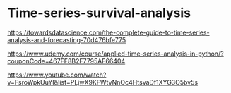 # Time-series-survival-analysis

https://towardsdatascience.com/the-complete-guide-to-time-series-analysis-and-forecasting-70d476bfe775

https://www.udemy.com/course/applied-time-series-analysis-in-python/?couponCode=467FF8B2F7795AF66404

https://www.youtube.com/watch?v=FsroWpkUuYI&list=PLjwX9KFWtvNnOc4HtsvaDf1XYG3O5bv5s